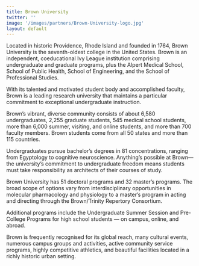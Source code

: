 ```yaml
---
title: Brown University
twitter: ''
image: '/images/partners/Brown-University-logo.jpg'
layout: default
---
```

Located in historic Providence, Rhode Island and founded in 1764, Brown University is the seventh-oldest college in the United States. Brown is an independent, coeducational Ivy League institution comprising undergraduate and graduate programs, plus the Alpert Medical School, School of Public Health, School of Engineering, and the School of Professional Studies.

With its talented and motivated student body and accomplished faculty, Brown is a leading research university that maintains a particular commitment to exceptional undergraduate instruction.

Brown’s vibrant, diverse community consists of about 6,580 undergraduates, 2,255 graduate students, 545 medical school students, more than 6,000  summer, visiting, and online students, and more than 700 faculty members. Brown students come from all 50 states and more than 115 countries.

Undergraduates pursue bachelor’s degrees in 81 concentrations, ranging from Egyptology to cognitive neuroscience. Anything’s possible at Brown—the university’s commitment to undergraduate freedom means students must take responsibility as architects of their courses of study.

Brown University has 51 doctoral programs and 32 master’s programs. The broad scope of options vary from interdisciplinary opportunities in molecular pharmacology and physiology to a master’s program in acting and directing through the Brown/Trinity Repertory Consortium.

Additional programs include the Undergraduate Summer Session and Pre-College Programs for high school students — on campus, online, and abroad.

Brown is frequently recognised for its global reach, many cultural events, numerous campus groups and activities, active community service programs, highly competitive athletics, and beautiful facilities located in a richly historic urban setting.
